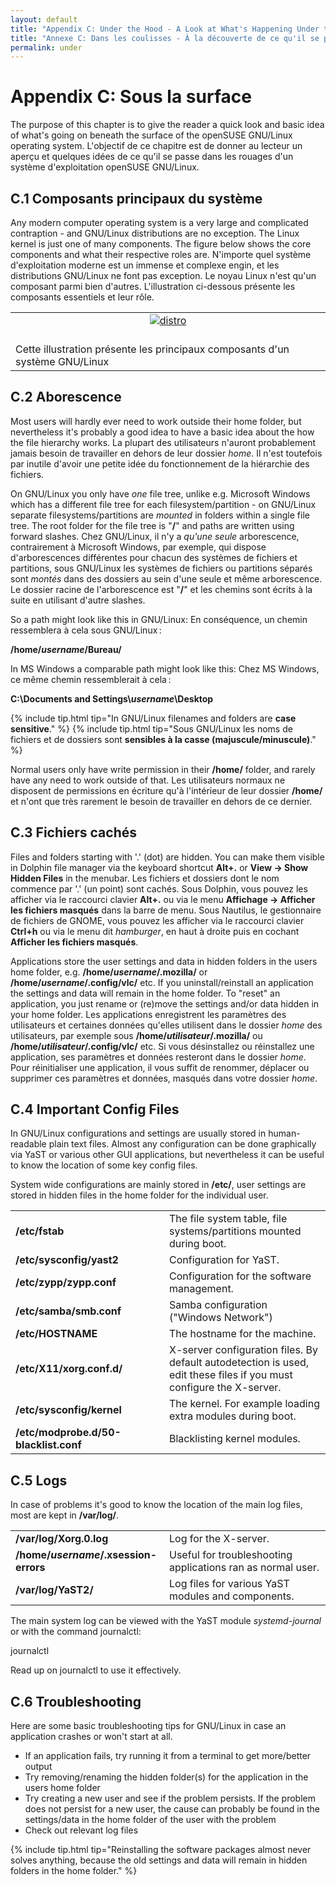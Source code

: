 ```yaml
---
layout: default
title: "Appendix C: Under the Hood - A Look at What's Happening Under the Surface"
title: "Annexe C: Dans les coulisses - À la découverte de ce qu'il se passe sous la surface"
permalink: under
---
```


# Appendix C: Sous la surface

The purpose of this chapter is to give the reader a quick look and basic idea of what's going on beneath the surface of the openSUSE GNU/Linux operating system.
L'objectif de ce chapitre est de donner au lecteur un aperçu et quelques idées de ce qu'il se passe dans les rouages d'un système d'exploitation openSUSE GNU/Linux.

## C.1 Composants principaux du système

Any modern computer operating system is a very large and complicated contraption - and GNU/Linux distributions are no exception. The Linux kernel is just one of many components. The figure below shows the core components and what their respective roles are.
N'importe quel système d'exploitation moderne est un immense et complexe engin, et les distributions GNU/Linux ne font pas exception. Le noyau Linux n'est qu'un composant parmi bien d'autres. L'illustration ci-dessous présente les composants essentiels et leur rôle.

<table style="text-align: left; width: 100%;" border="0" cellpadding="2" cellspacing="2">
        <tbody>
        <tr>
        <td style="width: 50%;"><center><a href="{{ site.baseurl | append: '/images/pics/distro.png' | replace: '//', '/' }}" rel="thumbnail"><img src="{{ site.baseurl | append: '/images/pics/distrob.png' | replace: '//', '/' }}" alt="distro" class="pic" /></a></center><br /></td>
        </tr>
        <tr>
        <td class="image-caption">Cette illustration présente les principaux composants d'un système GNU/Linux</td>
        </tr>
        </tbody>
</table>

## C.2 Aborescence

Most users will hardly ever need to work outside their home folder, but nevertheless it's probably a good idea to have a basic idea about the how the file hierarchy works.
La plupart des utilisateurs n'auront probablement jamais besoin de travailler en dehors de leur dossier *home*. Il n'est toutefois par inutile d'avoir une petite idée du fonctionnement de la hiérarchie des fichiers.

On GNU/Linux you only have *one* file tree, unlike e.g. Microsoft Windows which has a different file tree for each filesystem/partition - on GNU/Linux separate filesystems/partitions are *mounted* in folders within a single file tree. The root folder for the file tree is "**/**" and paths are written using forward slashes.
Chez GNU/Linux, il n'y a *qu'une seule* arborescence, contrairement à Microsoft Windows, par exemple, qui dispose d'arborescences différentes pour chacun des systèmes de fichiers et partitions, sous GNU/Linux les systèmes de fichiers ou partitions séparés sont *montés* dans des dossiers au sein d'une seule et même arborescence. Le dossier racine de l'arborescence est "**/**" et les chemins sont écrits à la suite en utilisant d'autre slashes.

So a path might look like this in GNU/Linux:
En conséquence, un chemin ressemblera à cela sous GNU/Linux :

**/home/*username*/Bureau/**

In MS Windows a comparable path might look like this:
Chez MS Windows, ce même chemin ressemblerait à cela :

**C:\\Documents and Settings\\*username*\\Desktop**

{% include tip.html tip="In GNU/Linux filenames and folders are **case sensitive**." %}
{% include tip.html tip="Sous GNU/Linux les noms de fichiers et de dossiers sont **sensibles à la casse (majuscule/minuscule)**." %}

Normal users only have write permission in their **/home/** folder, and rarely have any need to work outside of that.
Les utilisateurs normaux ne disposent de permissions en écriture qu'à l'intérieur de leur dossier **/home/** et n'ont que très rarement le besoin de travailler en dehors de ce dernier.

## C.3 Fichiers cachés

Files and folders starting with '.' (dot) are hidden. You can make them visible in Dolphin file manager via the keyboard shortcut **Alt+.** or **View -&gt; Show Hidden Files** in the menubar.
Les fichiers et dossiers dont le nom commence par '.' (un point) sont cachés. Sous Dolphin, vous pouvez les afficher via le raccourci clavier **Alt+.** ou via le menu **Affichage → Afficher les fichiers masqués** dans la barre de menu. Sous Nautilus, le gestionnaire de fichiers de GNOME, vous pouvez les afficher via le raccourci clavier **Ctrl+h** ou via le menu dit *hamburger*, en haut à droite puis en cochant **Afficher les fichiers masqués**.

Applications store the user settings and data in hidden folders in the users home folder, e.g. **/home/*username*/.mozilla/** or **/home/*username*/.config/vlc/** etc. If you uninstall/reinstall an application the settings and data will remain in the home folder. To "reset" an application, you just rename or (re)move the settings and/or data hidden in your home folder.
Les applications enregistrent les paramètres des utilisateurs et certaines données qu'elles utilisent dans le dossier *home* des utilisateurs, par exemple sous **/home/*utilisateur*/.mozilla/** ou **/home/*utilisateur*/.config/vlc/** etc. Si vous désinstallez ou réinstallez une application, ses paramètres et données resteront dans le dossier *home*. Pour réinitialiser une application, il vous suffit de renommer, déplacer ou supprimer ces paramètres et données, masqués dans votre dossier *home*.

## C.4 Important Config Files

In GNU/Linux configurations and settings are usually stored in human-readable plain text files. Almost any configuration can be done graphically via YaST or various other GUI applications, but nevertheless it can be useful to know the location of some key config files.

System wide configurations are mainly stored in **/etc/**, user settings are stored in hidden files in the home folder for the individual user.

<table class="table">
<tbody>
    <tr>
    <td style="width: 230px;"><b>/etc/fstab</b></td>
    <td>The file system table, file systems/partitions mounted during boot.</td>
    </tr>
    <tr class="d1">
    <td style="width: 230px;"><b>/etc/sysconfig/yast2</b></td>
    <td>Configuration for YaST.</td>
    </tr>
    <tr>
    <td style="width: 230px;"><b>/etc/zypp/zypp.conf</b></td>
    <td>Configuration for the software management.</td>
    </tr>
    <tr class="d1">
    <td style="width: 230px;"><b>/etc/samba/smb.conf</b></td>
    <td>Samba configuration ("Windows Network")</td>
    </tr>
    <tr>
    <td style="width: 230px;"><b>/etc/HOSTNAME</b></td>
    <td>The hostname for the machine.</td>
    </tr>
    <tr class="d1">
    <td style="width: 230px;"><b>/etc/X11/xorg.conf.d/</b></td>
    <td>X-server configuration files. By default autodetection is used, edit these files if you must configure the X-server.</td>
    </tr>
    <tr>
    <td style="width: 230px;"><b>/etc/sysconfig/kernel</b></td>
    <td>The kernel. For example loading extra modules during boot.</td>
    </tr>
    <tr class="d1">
    <td style="width: 230px;"><b>/etc/modprobe.d/50-blacklist.conf</b></td>
    <td>Blacklisting kernel modules.</td>
    </tr>
</tbody>
</table>


## C.5 Logs

In case of problems it's good to know the location of the main log files, most are kept in **/var/log/**.

<table class="table">
<tbody>
  <tr>
      <td style="width: 230px;"><b>/var/log/Xorg.0.log</b></td>
      <td>Log for the X-server.</td>
  </tr>
  <tr class="d1">
      <td style="width: 230px;"><b>/home/<i>username</i>/.xsession-errors</b></td>
      <td>Useful for troubleshooting applications ran as normal user.</td>
  </tr>
  <tr class="d1">
      <td style="width: 230px;"><b>/var/log/YaST2/</b></td>
      <td>Log files for various YaST modules and components.</td>
  </tr>
  </tbody>
</table>

The main system log can be viewed with the YaST module *systemd-journal* or with the command journalctl:

<div class="clroot">journalctl</div>

Read up on journalctl to use it effectively.

## C.6 Troubleshooting

Here are some basic troubleshooting tips for GNU/Linux in case an application crashes or won't start at all.

- If an application fails, try running it from a terminal to get more/better output
- Try removing/renaming the hidden folder(s) for the application in the users home folder
- Try creating a new user and see if the problem persists. If the problem does not persist for a new user, the cause can probably be found in the settings/data in the home folder of the user with the problem
- Check out relevant log files

{% include tip.html tip="Reinstalling the software packages almost never solves anything, because the old settings and data will remain in hidden folders in the home folder." %}
